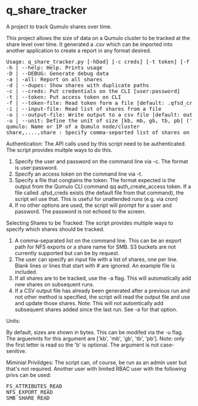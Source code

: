 # q_share_tracker
A project to track Qumulo shares over time.

This project allows the size of data on a Qumulo cluster to be tracked at the share level over time.  It generated a .csv which can be imported into another application to create a report in any format desired.

<PRE>
Usage: q_share_tracker.py [-hDad] [-c creds] [-t token] [-f token_file] [-i input_file] [-o output_file] [-u unit] qumulo [share,...share]
-h | --help: Help. Prints usage
-D | --DEBUG: Generate debug data
-a | -all: Report on all shares
-d | --dupes: Show shares with duplicate paths
-c | --creds: Put credentials on the CLI [user:password]
-t | --token: Put access token on CLI
-f | --token-file: Read token form a file [default: .qfsd_cred]
-i | --input-file: Read list of shares from a file
-o | --output-file: Write output to a csv file [default: outputs to screen
-u | --unit: Define the unit of size [kb, mb, gb, tb, pb] ('b optional') [default: bytes]
qumulo: Name or IP of a Qumulo node/cluster
share,....,share : Specify comma-separted list of shares on the CLI
</PRE>

Authentication:
The API calls used by this script need to be authenticated.  The script provides multple ways to do this.

1. Specify the user and password on the command line via -c.  The format is user:password.
2. Specify an access token on the command line via -t.
3. Specify a file that congtains the token.  The format expected is the output from the Qumulo CLI command qq auth_create_access token.  If a file called .qfsd_creds exists (the default file from that command), the script wil use that.  This is useful for unattended runs (e.g. via cron)
4. If no other options are used, the script will prompt for a user and password.  The password is not echoed to the screen.

Selecting Shares to be Tracked:
The script provides multiple ways to specify which shares should be tracked.

1. A comma-separated list on the command line.  This can be an export path for NFS exports or a share name for SMB.  S3 buckets are not currently supported but can be by request.
2. The user can specify an input file with a list of shares, one per line.  Blank lines or lines that start with # are ignored.  An example file is included.
3. If all shares are to be tracked, use the -a flag.  This will automatically add new shares on subsequent runs.
4. If a CSV output file has already been generated after a previous run and not other method is specified, the script will read the output file and use and update those shares. Note:  This will not automtically add subsequent shares added since the last run.  See -a for that option.

Units:

By default, sizes are shown in bytes.  This can be modifed via the -u flag.  The arguemnts for this argument are ['kb', 'mb', 'gb', 'tb', 'pb'].  Note: only the first letter is read so the 'b' is optional.  The argument is not case-senitive.

Miminial Privildges:
The script can, of course, be run as an admin user but that's not required.  Another user with limited RBAC user with the following privs can be used:
<PRE>
FS_ATTRIBUTES_READ
NFS_EXPORT_READ
SMB_SHARE_READ
</PRE>
